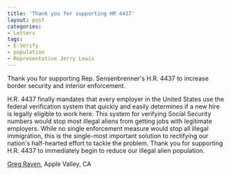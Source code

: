 ```yaml
---
title: 'Thank you for supporting HR 4437'
layout: post
categories:
- Letters
tags:
- E-Verify
- population
- Representative Jerry Lewis
---
```


Thank you for supporting Rep. Sensenbrenner's H.R. 4437 to increase border security and interior enforcement.

H.R. 4437 finally mandates that every employer in the United States use the federal verification system that quickly and easily determines if a new hire is legally eligible to work here. This system for verifying Social Security numbers would stop most illegal aliens from getting jobs with legitimate employers. While no single enforcement measure would stop all illegal immigration, this is the single-most important solution to rectifying our nation's half-hearted effort to tackle the problem. Thank you for supporting H.R. 4437 to immediately begin to reduce our illegal alien population.

[Greg Raven](https://www.gregraven.org/), Apple Valley, CA
